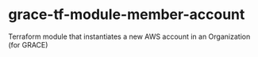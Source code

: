 # grace-tf-module-member-account
Terraform module that instantiates a new AWS account in an Organization (for GRACE)
